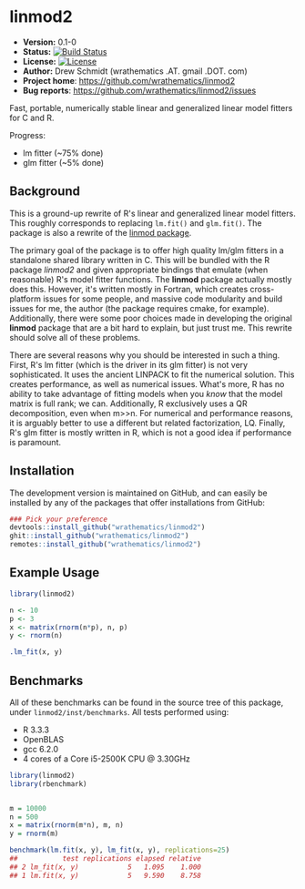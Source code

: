 # linmod2

* **Version:** 0.1-0
* **Status:** [![Build Status](https://travis-ci.org/wrathematics/linmod2.png)](https://travis-ci.org/wrathematics/linmod2)
* **License:** [![License](http://img.shields.io/badge/license-BSD%202--Clause-orange.svg?style=flat)](http://opensource.org/licenses/BSD-2-Clause)
* **Author:** Drew Schmidt (wrathematics .AT. gmail .DOT. com)
* **Project home**: https://github.com/wrathematics/linmod2
* **Bug reports**: https://github.com/wrathematics/linmod2/issues

Fast, portable, numerically stable linear and generalized linear model fitters for C and R.

Progress:
* lm fitter (~75% done)
* glm fitter (~5% done)


## Background

This is a ground-up rewrite of R's linear and generalized linear model fitters.  This roughly corresponds to replacing `lm.fit()` and `glm.fit()`. The package is also a rewrite of the [linmod package](https://github.com/wrathematics/linmod).

The primary goal of the package is to offer high quality lm/glm fitters in a standalone shared library written in C.  This will be bundled with the R package *linmod2* and given appropriate bindings that emulate (when reasonable) R's model fitter functions.  The **linmod** package actually mostly does this. However, it's written mostly in Fortran, which creates cross-platform issues for some people, and massive code modularity and build issues for me, the author (the package requires cmake, for example).  Additionally, there were some poor choices made in developing the original **linmod** package that are a bit hard to explain, but just trust me. This rewrite should solve all of these problems.

There are several reasons why you should be interested in such a thing.  First, R's lm fitter (which is the driver in its glm fitter) is not very sophisticated.  It uses the ancient LINPACK to fit the numerical solution.  This creates performance, as well as numerical issues.  What's more, R has no ability to take advantage of fitting models when you *know* that the model matrix is full rank; we can.  Additionally, R exclusively uses a QR decomposition, even when m>>n.  For numerical and performance reasons, it is arguably better to use a different but related factorization, LQ.  Finally, R's glm fitter is mostly written in R, which is not a good idea if performance is paramount.



## Installation

<!-- To install the R package, run:

```r
install.package("coop")
``` -->

The development version is maintained on GitHub, and can easily be installed by any of the packages that offer installations from GitHub:

```r
### Pick your preference
devtools::install_github("wrathematics/linmod2")
ghit::install_github("wrathematics/linmod2")
remotes::install_github("wrathematics/linmod2")
```



## Example Usage

```r
library(linmod2)

n <- 10
p <- 3
x <- matrix(rnorm(n*p), n, p)
y <- rnorm(n)

.lm_fit(x, y)
```



## Benchmarks

All of these benchmarks can be found in the source tree of this package, under `linmod2/inst/benchmarks`.  All tests performed using:

* R 3.3.3
* OpenBLAS
* gcc 6.2.0
* 4 cores of a Core i5-2500K CPU @ 3.30GHz


```r
library(linmod2)
library(rbenchmark)


m = 10000
n = 500
x = matrix(rnorm(m*n), m, n)
y = rnorm(m)

benchmark(lm.fit(x, y), lm_fit(x, y), replications=25)
##           test replications elapsed relative
## 2 lm_fit(x, y)            5   1.095    1.000
## 1 lm.fit(x, y)            5   9.590    8.758
```
